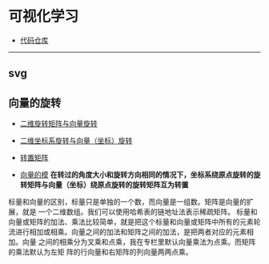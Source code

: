 # 可视化学习
- [代码仓库](https://github.com/akira-cn/graphics)
----

## svg

## 向量的旋转
- [二维旋转矩阵与向量旋转](https://zhuanlan.zhihu.com/p/98007510)

- [二维坐标系旋转与向量（坐标）旋转](https://www.pianshen.com/article/3596923668/)
- [转置矩阵](https://baike.baidu.com/item/%E8%BD%AC%E7%BD%AE%E7%9F%A9%E9%98%B5/3380917?fr=aladdin)
- [向量的模](https://baike.baidu.com/item/%E5%90%91%E9%87%8F%E7%9A%84%E6%A8%A1/2073854?fr=aladdin)
**在转过的角度大小和旋转方向相同的情况下，坐标系绕原点旋转的旋转矩阵与向量（坐标）绕原点旋转的旋转矩阵互为转置**

标量和向量的区别，标量只是单独的一个数，而向量是一组数。矩阵是向量的扩展，就是
一个二维数组。我们可以使用哈希表的链地址法表示稀疏矩阵。
标量和向量或矩阵的加法、乘法比较简单，就是把这个标量和向量或矩阵中所有的元素轮
流进行相加或相乘。向量之间的加法和矩阵之间的加法，是把两者对应的元素相加。向量
之间的相乘分为叉乘和点乘，我在专栏里默认向量乘法为点乘。而矩阵的乘法默认为左矩
阵的行向量和右矩阵的列向量两两点乘。
